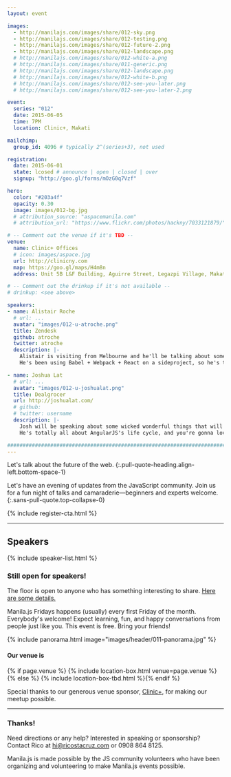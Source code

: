 ```yaml
---
layout: event

images:
  - http://manilajs.com/images/share/012-sky.png
  - http://manilajs.com/images/share/012-testing.png
  - http://manilajs.com/images/share/012-future-2.png
  - http://manilajs.com/images/share/012-landscape.png
  # http://manilajs.com/images/share/012-white-a.png
  # http://manilajs.com/images/share/011-generic.png
  # http://manilajs.com/images/share/012-landscape.png
  # http://manilajs.com/images/share/012-white-b.png
  # http://manilajs.com/images/share/012-see-you-later.png
  # http://manilajs.com/images/share/012-see-you-later-2.png

event:
  series: "012"
  date: 2015-06-05
  time: 7PM
  location: Clinic+, Makati

mailchimp:
  group_id: 4096 # typically 2^(series+3), not used

registration:
  date: 2015-06-01
  state: lcosed # announce | open | closed | over
  signup: "http://goo.gl/forms/mOzG0q7Vzf"

hero:
  color: "#203a4f"
  opacity: 0.30
  image: images/012-bg.jpg
  # attribution_source: "aspacemanila.com"
  # attribution_url: "https://www.flickr.com/photos/hackny/7033121879/"

# -- Comment out the venue if it's TBD --
venue:
  name: Clinic+ Offices
  # icon: images/aspace.jpg
  url: http://clinicny.com
  map: https://goo.gl/maps/H4m8n
  address: Unit 5B L&F Building, Aguirre Street, Legazpi Village, Makati

# -- Comment out the drinkup if it's not available --
# drinkup: <see above>

speakers:
- name: Alistair Roche
  # url: ...
  avatar: "images/012-u-atroche.png"
  title: Zendesk
  github: atroche
  twitter: atroche
  description: |-
    Alistair is visiting from Melbourne and he'll be talking about some pretty mind-blowing things.
    He's been using Babel + Webpack + React on a sideproject, so he's total badass.

- name: Joshua Lat
  # url: ...
  avatar: "images/012-u-joshualat.png"
  title: Dealgrocer
  url: http://joshualat.com/
  # github: 
  # twitter: username
  description: |-
    Josh will be speaking about some wicked wonderful things that will really impress you.
    He's totally all about AngularJS's life cycle, and you're gonna love his work.

##############################################################################
---
```


Let's talk about the future of the web.
{:.pull-quote-heading.align-left.bottom-space-1}

Let's have an evening of updates from the JavaScript community. Join us for a
fun night of talks and camaraderie—beginners and experts welcome.
{:.sans-pull-quote.top-collapse-0}

<!-- Call to action -->
{% include register-cta.html %}

* * * *

## Speakers

{% include speaker-list.html %}

### Still open for speakers!
The floor is open to anyone who has something interesting to share.
[Here are some details.](p/submitting-a-talk.html)

Manila.js Fridays happens (usually) every first Friday of the month.
Everybody's welcome!  Expect learning, fun, and happy conversations from people
just like you.  This event is free. Bring your friends!

<!--
<br>
#### Manila JavaScript Community Meetup
{:.pull-quote-heading}

Let's have an evening of updates from the JavaScript community. Join us for a
fun night of talks and camaraderie—beginners and experts welcome.
{:.pull-quote}
-->

<!-- Big venue image -->
{% include panorama.html image="images/header/011-panorama.jpg" %}

#### Our venue is

{% if page.venue %}
{% include location-box.html venue=page.venue %}{% else %}
{% include location-box-tbd.html %}{% endif %}

Special thanks to our generous venue sponsor, [Clinic+](http://clinicny.com/what),
for making our meetup possible.

* * * *

### Thanks!

Need directions or any help? Interested in speaking or sponsorship? Contact
Rico at [hi@ricostacruz.com](mailto:hi@ricostacruz.com) or 0908 864 8125.

Manila.js is made possible by the JS community volunteers who have been
organizing and volunteering to make Manila.js events possible. 
